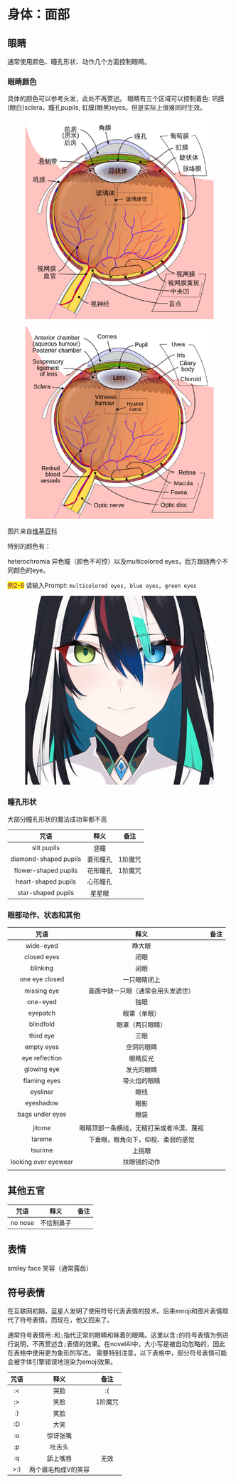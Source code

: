 # 身体：面部

## 眼睛

通常使用颜色、瞳孔形状、动作几个方面控制眼睛。

### 眼睛颜色

具体的颜色可以参考头发，此处不再赘述。 眼睛有三个区域可以控制着色: 巩膜(眼白)sclera，瞳孔pupils, 虹膜(眼黑)eyes。但是实际上很难同时生效。

<div>

<figure><img src="../.gitbook/assets/F2-1A.png" alt=""><figcaption></figcaption></figure>

 

<figure><img src="../.gitbook/assets/F2-1B.png" alt=""><figcaption></figcaption></figure>

</div>

图片来自[维基百科](https://commons.wikimedia.org/wiki/File:Schematic_diagram_of_the_human_eye_zh-hans.svg)

特别的颜色有：

heterochromia 异色瞳（颜色不可控）以及multicolored eyes，后方跟随两个不同颜色的eye。

<mark style="color:purple;">例2-8</mark> 请输入Prompt: `multicolored eyes, blue eyes, green eyes`

<figure><img src="../.gitbook/assets/E2-8A.jpg" alt=""><figcaption></figcaption></figure>

### 瞳孔形状

大部分瞳孔形状的魔法成功率都不高

|           咒语          |  释义  |  备注  |
| :-------------------: | :--: | :--: |
|      slit pupils      |  竖瞳  |      |
| diamond-shaped pupils | 菱形瞳孔 | 1阶魔咒 |
|  flower-shaped pupils | 花形瞳孔 | 1阶魔咒 |
|  heart-shaped pupils  | 心形瞳孔 |      |
|   star-shaped pupils  |  星星眼 |      |

### 眼部动作、状态和其他

|          咒语          |          释义          |  备注 |
| :------------------: | :------------------: | :-: |
|       wide-eyed      |          睁大眼         |     |
|      closed eyes     |          闭眼          |     |
|       blinking       |          闭眼          |     |
|    one eye closed    |        一只眼睛闭上        |     |
|      missing eye     |   画面中缺一只眼（通常会用头发遮住）  |     |
|       one-eyed       |          独眼          |     |
|       eyepatch       |        眼罩（单眼）        |     |
|       blindfold      |       眼罩（两只眼睛）       |     |
|       third eye      |          三眼          |     |
|      empty eyes      |         空洞的眼睛        |     |
|    eye reflection    |         眼睛反光         |     |
|      glowing eye     |         发光的眼睛        |     |
|     flaming eyes     |        带火焰的眼睛        |     |
|       eyeliner       |          眼线          |     |
|       eyeshadow      |          眼影          |     |
|    bags under eyes   |          眼袋          |     |
|                      |                      |     |
|        jitome        | 眼睛顶部一条横线，无精打采或者冷漠、蔑视 |     |
|        tareme        |   下垂眼，眼角向下，仰视、柔弱的感觉  |     |
|        tsurime       |          上挑眼         |     |
| looking over eyewear |        扶眼镜的动作        |     |
|                      |                      |     |


## 其他五官

|     咒语    |    释义    |  备注 |
| :--------: | :---------: | :-: |
|  no nose   |  不绘制鼻子 |     |


## 表情
smiley face 笑容（通常露齿）


## 符号表情

在互联网初期，蓝星人发明了使用符号代表表情的技术。后来emoji和图片表情取代了符号表情。而现在，他又回来了。

通常符号表情用`:`和`;`指代正常的眼睛和眯着的眼睛。这里以含`:`的符号表情为例进行说明，不再赘述含`;`表情的效果。在novelAI中，大小写是被自动忽略的，因此在表格中使用更为象形的写法。 
需要特别注意，以下表格中，部分符号表情可能会被字体引擎错误地渲染为emoji效果。  

|  咒语 |  释义  |  备注 |
| :-: | :--: | :-: |
|  :< |  哭脸  |  :( |
|  :> |  笑脸  |  1阶魔咒 |
|  :) |  笑脸  |     |
|  :D |  大笑  |     |
|  :o | 惊讶张嘴 |     |
|  :p |  吐舌头 |     |
|  :q |  舔上嘴唇 |  无效  |
|  >:) |  两个眉毛构成V的笑容  |     |





